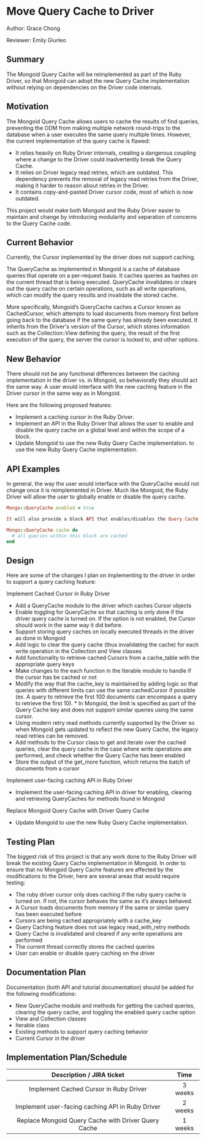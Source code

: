 # Move Query Cache to Driver 
Author: Grace Chong 

Reviewer: Emily Giurleo

## Summary 
The Mongoid Query Cache will be reimplemented as part of the Ruby Driver, so that Mongoid can adopt the new Query Cache implementation without relying on dependencies on the Driver code internals. 

## Motivation
The Mongoid Query Cache allows users to cache the results of find queries, preventing the ODM from making multiple network round-trips to the database when a user executes the same query multiple times. However, the current implementation of the query cache is flawed:
* It relies heavily on Ruby Driver internals, creating a dangerous coupling where a change to the Driver could inadvertently break the Query Cache.
* It relies on Driver legacy read retries, which are outdated. This dependency prevents the removal of legacy read retries from the Driver, making it harder to reason about retries in the Driver.
* It contains copy-and-pasted Driver cursor code, most of which is now outdated.

This project would make both Mongoid and the Ruby Driver easier to maintain and change by introducing modularity and separation of concerns to the Query Cache code.

## Current Behavior 
Currently, the Cursor implemented by the driver does not support caching.

The QueryCache as implemented in Mongoid is a cache of database queries that operate on a per-request basis. It caches queries as hashes on the current thread that is being executed. QueryCache invalidates or clears out the query cache on certain operations, such as all write operations, which can modify the query results and invalidate the stored cache. 

More specifically, Mongoid’s QueryCache caches a Cursor known as CachedCursor, which attempts to load documents from memory first before going back to the database if the same query has already been executed. It inherits from the Driver's version of the Cursor, which stores information such as the Collection::View defining the query, the result of the first execution of the query, the server the cursor is locked to, and other options.    

## New Behavior

There should not be any functional differences between the caching implementation in the driver vs. in Mongoid, so behaviorally they should act the same way. A user would interface with the new caching feature in the Driver cursor in the same way as in Mongoid. 

Here are the following proposed features: 
* Implement a caching cursor in the Ruby Driver.
* Implement an API in the Ruby Driver that allows the user to enable and disable the query cache on a global level and within the scope of a block.
* Update Mongoid to use the new Ruby Query Cache implementation.
to use the new Ruby Query Cache implementation.

## API Examples

In general, the way the user would interface with the QueryCache would not change once it is reimplemented in Driver. 
Much like Mongoid, the Ruby Driver will allow the user to globally enable or disable the query cache.

```ruby
Mongo::QueryCache.enabled = true

It will also provide a block API that enables/disables the Query Cache within the context of the block:

Mongo::QueryCache.cache do
  # all queries within this block are cached
end
```

## Design

Here are some of the changes I plan on implementing to the driver in order to support a query caching feature:

Implement Cached Cursor in Ruby Driver

* Add a QueryCache module to the driver which caches Cursor objects
* Enable toggling for QueryCache so that caching is only done if the driver query cache is turned on. If the option is not enabled, the Cursor should work in the same way it did before.  
* Support storing query caches on locally executed threads in the driver as done in Mongoid
* Add logic to clear the query cache (thus invalidating the cache) for each write operation in the Collection and View classes 
* Add functionality to retrieve cached Cursors from a cache_table with the appropriate query keys
* Make changes to the each function in the Iterable module to handle if the cursor has be cached or not
* Modify the way that the cache_key is maintained by adding logic so that queries with different limits can use the same cachedCursor if possible (ex. A query to retrieve the first 100 documents can encompass a query to retrieve the first 10). * In Mongoid, the limit is specified as part of the Query Cache key and does not support similar queries using the same cursor. 
* Using modern retry read methods currently supported by the Driver so when Mongoid gets updated to reflect the new Query Cache, the legacy read retries can be removed.
* Add methods to the Cursor class to get and iterate over the cached queries, clear the query cache in the case where write operations are performed, and check whether the Query Cache has been enabled
* Store the output of the get_more function, which returns the batch of documents from a cursor

Implement user-facing caching API in Ruby Driver

* Implement the user-facing caching API in driver for enabling, clearing and retrieving QueryCaches for methods found in Mongoid 

Replace Mongoid Query Cache with Driver Query Cache

* Update Mongoid to use the new Ruby Query Cache implementation.

## Testing Plan

The biggest risk of this project is that any work done to the Ruby Driver will break the existing Query Cache implementation in Mongoid. In order to ensure that no Mongoid Query Cache features are affected by the modifications to the Driver, here are several areas that would require testing:

* The ruby driver cursor only does caching if the ruby query cache is turned on. If not, the cursor behaves the same as it’s always behaved. 
* A Cursor loads documents from memory if the same or similar query has been executed before
* Cursors are being cached appropriately with a cache_key 
* Query Caching feature does not use legacy read_with_retry methods
* Query Cache is invalidated and cleared if any write operations are performed 
* The current thread correctly stores the cached queries
* User can enable or disable query caching on the driver

## Documentation Plan

Documentation (both API and tutorial documentation) should be added for the following modifications:
* New QueryCache module and methods for getting the cached queries, clearing the query cache, and toggling the enabled query cache option
* View and Collection classes
* Iterable class
* Existing methods to support query caching behavior 
* Current Cursor in the driver 

## Implementation Plan/Schedule


| Description / JIRA ticket | Time  |
| :-----: | :-: |
| Implement Cached Cursor in Ruby Driver | 3 weeks |
| Implement user-facing caching API in Ruby Driver | 2 weeks |
| Replace Mongoid Query Cache with Driver Query Cache | 1 weeks |




